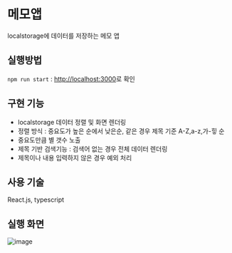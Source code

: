 # 메모앱

localstorage에 데이터를 저장하는 메모 앱

## 실행방법

`npm run start` : [http://localhost:3000](http://localhost:3000)로 확인

## 구현 기능
- localstorage 데이터 정렬 및 화면 렌더링
- 정렬 방식 : 중요도가 높은 순에서 낮은순, 같은 경우 제목 기준 A-Z,a-z,가-힣 순
- 중요도만큼 별 갯수 노출
- 제목 기반 검색기능 : 검색어 없는 경우 전체 데이터 렌더링
- 제목이나 내용 입력하지 않은 경우 예외 처리

## 사용 기술
React.js, typescript

## 실행 화면
![image](https://user-images.githubusercontent.com/28224655/187887376-d51013cb-af70-493b-850e-7ac0e896aee2.png)
